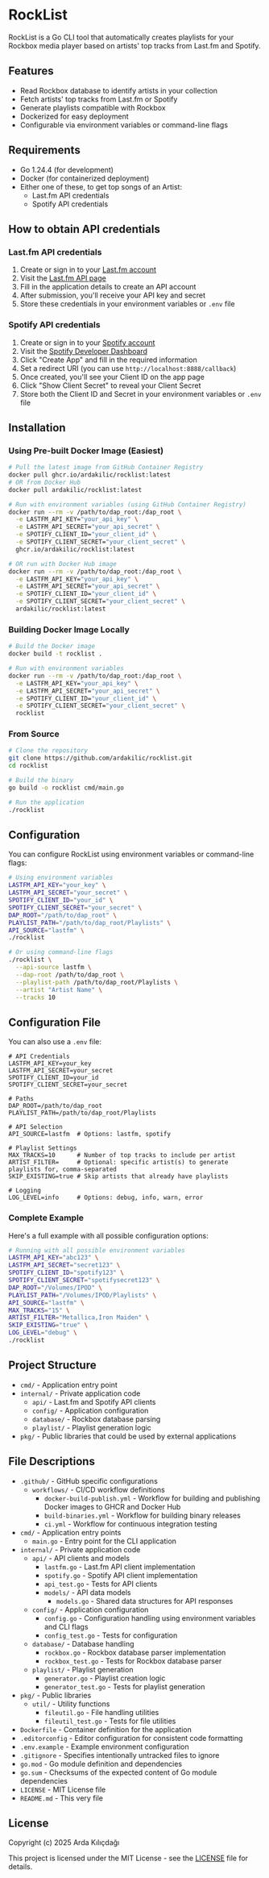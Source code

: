 # RockList

RockList is a Go CLI tool that automatically creates playlists for your Rockbox media player based on artists' top tracks from Last.fm and Spotify.

## Features

- Read Rockbox database to identify artists in your collection
- Fetch artists' top tracks from Last.fm or Spotify
- Generate playlists compatible with Rockbox
- Dockerized for easy deployment
- Configurable via environment variables or command-line flags

## Requirements

- Go 1.24.4 (for development)
- Docker (for containerized deployment)
- Either one of these, to get top songs of an Artist:
  - Last.fm API credentials
  - Spotify API credentials

## How to obtain API credentials

### Last.fm API credentials

1. Create or sign in to your [Last.fm account](https://www.last.fm)
2. Visit the [Last.fm API page](https://www.last.fm/api/account/create)
3. Fill in the application details to create an API account
4. After submission, you'll receive your API key and secret
5. Store these credentials in your environment variables or `.env` file

### Spotify API credentials

1. Create or sign in to your [Spotify account](https://www.spotify.com)
2. Visit the [Spotify Developer Dashboard](https://developer.spotify.com/dashboard/)
3. Click "Create App" and fill in the required information
4. Set a redirect URI (you can use `http://localhost:8888/callback`)
5. Once created, you'll see your Client ID on the app page
6. Click "Show Client Secret" to reveal your Client Secret
7. Store both the Client ID and Secret in your environment variables or `.env` file

## Installation

### Using Pre-built Docker Image (Easiest)

```bash
# Pull the latest image from GitHub Container Registry
docker pull ghcr.io/ardakilic/rocklist:latest
# OR from Docker Hub
docker pull ardakilic/rocklist:latest

# Run with environment variables (using GitHub Container Registry)
docker run --rm -v /path/to/dap_root:/dap_root \
  -e LASTFM_API_KEY="your_api_key" \
  -e LASTFM_API_SECRET="your_api_secret" \
  -e SPOTIFY_CLIENT_ID="your_client_id" \
  -e SPOTIFY_CLIENT_SECRET="your_client_secret" \
  ghcr.io/ardakilic/rocklist:latest

# OR run with Docker Hub image
docker run --rm -v /path/to/dap_root:/dap_root \
  -e LASTFM_API_KEY="your_api_key" \
  -e LASTFM_API_SECRET="your_api_secret" \
  -e SPOTIFY_CLIENT_ID="your_client_id" \
  -e SPOTIFY_CLIENT_SECRET="your_client_secret" \
  ardakilic/rocklist:latest
```

### Building Docker Image Locally

```bash
# Build the Docker image
docker build -t rocklist .

# Run with environment variables
docker run --rm -v /path/to/dap_root:/dap_root \
  -e LASTFM_API_KEY="your_api_key" \
  -e LASTFM_API_SECRET="your_api_secret" \
  -e SPOTIFY_CLIENT_ID="your_client_id" \
  -e SPOTIFY_CLIENT_SECRET="your_client_secret" \
  rocklist
```

### From Source

```bash
# Clone the repository
git clone https://github.com/ardakilic/rocklist.git
cd rocklist

# Build the binary
go build -o rocklist cmd/main.go

# Run the application
./rocklist
```

## Configuration

You can configure RockList using environment variables or command-line flags:

```bash
# Using environment variables
LASTFM_API_KEY="your_key" \
LASTFM_API_SECRET="your_secret" \
SPOTIFY_CLIENT_ID="your_id" \
SPOTIFY_CLIENT_SECRET="your_secret" \
DAP_ROOT="/path/to/dap_root" \
PLAYLIST_PATH="/path/to/dap_root/Playlists" \
API_SOURCE="lastfm" \
./rocklist

# Or using command-line flags
./rocklist \
  --api-source lastfm \
  --dap-root /path/to/dap_root \
  --playlist-path /path/to/dap_root/Playlists \
  --artist "Artist Name" \
  --tracks 10
```

## Configuration File

You can also use a `.env` file:

```
# API Credentials
LASTFM_API_KEY=your_key
LASTFM_API_SECRET=your_secret
SPOTIFY_CLIENT_ID=your_id
SPOTIFY_CLIENT_SECRET=your_secret

# Paths
DAP_ROOT=/path/to/dap_root
PLAYLIST_PATH=/path/to/dap_root/Playlists

# API Selection
API_SOURCE=lastfm  # Options: lastfm, spotify

# Playlist Settings
MAX_TRACKS=10      # Number of top tracks to include per artist 
ARTIST_FILTER=     # Optional: specific artist(s) to generate playlists for, comma-separated
SKIP_EXISTING=true # Skip artists that already have playlists

# Logging
LOG_LEVEL=info     # Options: debug, info, warn, error
```

### Complete Example

Here's a full example with all possible configuration options:

```bash
# Running with all possible environment variables
LASTFM_API_KEY="abc123" \
LASTFM_API_SECRET="secret123" \
SPOTIFY_CLIENT_ID="spotify123" \
SPOTIFY_CLIENT_SECRET="spotifysecret123" \
DAP_ROOT="/Volumes/IPOD" \
PLAYLIST_PATH="/Volumes/IPOD/Playlists" \
API_SOURCE="lastfm" \
MAX_TRACKS="15" \
ARTIST_FILTER="Metallica,Iron Maiden" \
SKIP_EXISTING="true" \
LOG_LEVEL="debug" \
./rocklist
```

## Project Structure

- `cmd/` - Application entry point
- `internal/` - Private application code
  - `api/` - Last.fm and Spotify API clients
  - `config/` - Application configuration
  - `database/` - Rockbox database parsing
  - `playlist/` - Playlist generation logic
- `pkg/` - Public libraries that could be used by external applications

## File Descriptions

- `.github/` - GitHub specific configurations
  - `workflows/` - CI/CD workflow definitions
    - `docker-build-publish.yml` - Workflow for building and publishing Docker images to GHCR and Docker Hub
    - `build-binaries.yml` - Workflow for building binary releases
    - `ci.yml` - Workflow for continuous integration testing
- `cmd/` - Application entry points
  - `main.go` - Entry point for the CLI application
- `internal/` - Private application code
  - `api/` - API clients and models
    - `lastfm.go` - Last.fm API client implementation
    - `spotify.go` - Spotify API client implementation
    - `api_test.go` - Tests for API clients
    - `models/` - API data models
      - `models.go` - Shared data structures for API responses
  - `config/` - Application configuration
    - `config.go` - Configuration handling using environment variables and CLI flags
    - `config_test.go` - Tests for configuration
  - `database/` - Database handling
    - `rockbox.go` - Rockbox database parser implementation
    - `rockbox_test.go` - Tests for Rockbox database parser
  - `playlist/` - Playlist generation
    - `generator.go` - Playlist creation logic
    - `generator_test.go` - Tests for playlist generation
- `pkg/` - Public libraries
  - `util/` - Utility functions
    - `fileutil.go` - File handling utilities
    - `fileutil_test.go` - Tests for file utilities
- `Dockerfile` - Container definition for the application
- `.editorconfig` - Editor configuration for consistent code formatting
- `.env.example` - Example environment configuration
- `.gitignore` - Specifies intentionally untracked files to ignore
- `go.mod` - Go module definition and dependencies
- `go.sum` - Checksums of the expected content of Go module dependencies
- `LICENSE` - MIT License file
- `README.md` - This very file

## License

Copyright (c) 2025 Arda Kılıçdağı

This project is licensed under the MIT License - see the [LICENSE](LICENSE) file for details. 
